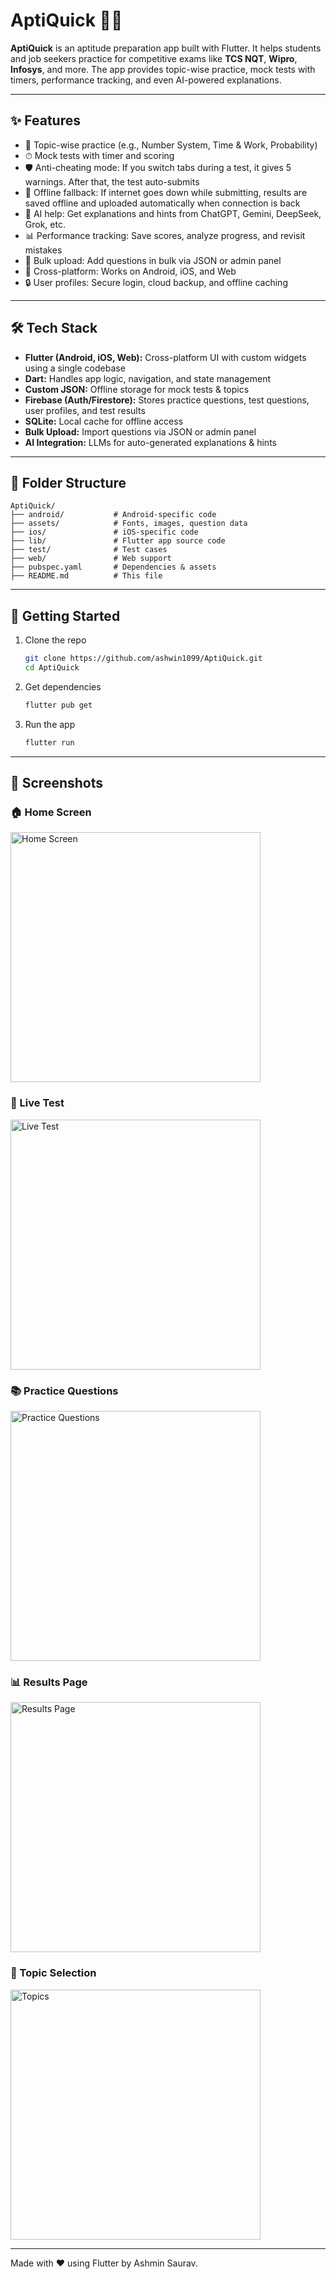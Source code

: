 # AptiQuick 🧠📱  

**AptiQuick** is an aptitude preparation app built with Flutter. It helps students and job seekers practice for competitive exams like **TCS NQT**, **Wipro**, **Infosys**, and more. The app provides topic-wise practice, mock tests with timers, performance tracking, and even AI-powered explanations.  

---

## ✨ Features  

- 🎯 Topic-wise practice (e.g., Number System, Time & Work, Probability)  
- ⏱ Mock tests with timer and scoring  
- 🛡 Anti-cheating mode: If you switch tabs during a test, it gives 5 warnings. After that, the test auto-submits  
- 📶 Offline fallback: If internet goes down while submitting, results are saved offline and uploaded automatically when connection is back  
- 🤖 AI help: Get explanations and hints from ChatGPT, Gemini, DeepSeek, Grok, etc.  
- 📊 Performance tracking: Save scores, analyze progress, and revisit mistakes  
- 📂 Bulk upload: Add questions in bulk via JSON or admin panel  
- 📱 Cross-platform: Works on Android, iOS, and Web  
- 🔒 User profiles: Secure login, cloud backup, and offline caching  

---

## 🛠️ Tech Stack  

- **Flutter (Android, iOS, Web):** Cross-platform UI with custom widgets using a single codebase  
- **Dart:** Handles app logic, navigation, and state management  
- **Custom JSON:** Offline storage for mock tests & topics  
- **Firebase (Auth/Firestore):** Stores practice questions, test questions, user profiles, and test results  
- **SQLite:** Local cache for offline access  
- **Bulk Upload:** Import questions via JSON or admin panel  
- **AI Integration:** LLMs for auto-generated explanations & hints  

---

## 📁 Folder Structure

```
AptiQuick/
├── android/           # Android-specific code
├── assets/            # Fonts, images, question data
├── ios/               # iOS-specific code
├── lib/               # Flutter app source code
├── test/              # Test cases
├── web/               # Web support
├── pubspec.yaml       # Dependencies & assets
├── README.md          # This file
```

---

## 🚀 Getting Started

1. Clone the repo  
   ```bash
   git clone https://github.com/ashwin1099/AptiQuick.git
   cd AptiQuick
   ```

2. Get dependencies  
   ```bash
   flutter pub get
   ```

3. Run the app  
   ```bash
   flutter run
   ```

---


## 📸 Screenshots

### 🏠 Home Screen  
<img src="assets/screenshots/Homescreen.jpg" alt="Home Screen" width="400"/>

### 🧪 Live Test  
<img src="assets/screenshots/LiveTest.jpg" alt="Live Test" width="400"/>

### 📚 Practice Questions  
<img src="assets/screenshots/PracticeQuestions.jpg" alt="Practice Questions" width="400"/>

### 📊 Results Page  
<img src="assets/screenshots/ResultsPage.jpg" alt="Results Page" width="400"/>

### 🧠 Topic Selection  
<img src="assets/screenshots/Topics.jpg" alt="Topics" width="400"/>


---



Made with ❤️ using Flutter by Ashmin Saurav.
